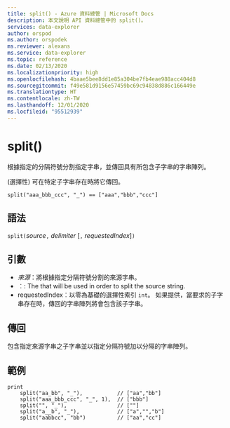 ```yaml
---
title: split() - Azure 資料總管 | Microsoft Docs
description: 本文說明 API 資料總管中的 split()。
services: data-explorer
author: orspod
ms.author: orspodek
ms.reviewer: alexans
ms.service: data-explorer
ms.topic: reference
ms.date: 02/13/2020
ms.localizationpriority: high
ms.openlocfilehash: 4baae5bee8dd1e85a304be7fb4eae988acc404d8
ms.sourcegitcommit: f49e581d9156e57459bc69c94838d886c166449e
ms.translationtype: HT
ms.contentlocale: zh-TW
ms.lasthandoff: 12/01/2020
ms.locfileid: "95512939"
---
```

# <a name="split"></a>split()

根據指定的分隔符號分割指定字串，並傳回具有所包含子字串的字串陣列。

(選擇性) 可在特定子字串存在時將它傳回。

```kusto
split("aaa_bbb_ccc", "_") == ["aaa","bbb","ccc"]
```

## <a name="syntax"></a>語法

`split(`*source*`,` *delimiter* [`,` *requestedIndex*]`)`

## <a name="arguments"></a>引數

* *來源*：將根據指定分隔符號分割的來源字串。
* ︰: The  that will be used in order to split the source string.
* requestedIndex︰以零為基礎的選擇性索引 `int`。 如果提供，當要求的子字串存在時，傳回的字串陣列將會包含該子字串。 

## <a name="returns"></a>傳回

包含指定來源字串之子字串並以指定分隔符號加以分隔的字串陣列。

## <a name="examples"></a>範例

```kusto
print
    split("aa_bb", "_"),           // ["aa","bb"]
    split("aaa_bbb_ccc", "_", 1),  // ["bbb"]
    split("", "_"),                // [""]
    split("a__b", "_"),            // ["a","","b"]
    split("aabbcc", "bb")          // ["aa","cc"]
```